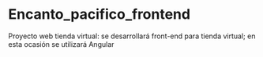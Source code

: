 # Encanto_pacifico_frontend
Proyecto web tienda virtual: se desarrollará front-end para tienda virtual; en esta ocasión se utilizará Angular
